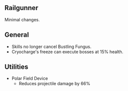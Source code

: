 ## Railgunner

Minimal changes.

## General

- Skills no longer cancel Bustling Fungus.
- Cryocharge's freeze can execute bosses at 15% health.

## Utilities

- Polar Field Device
	- Reduces projectile damage by 66%